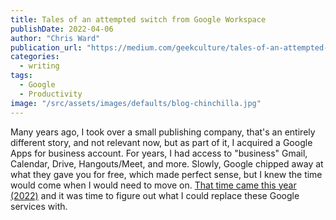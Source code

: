 ```yaml
---
title: Tales of an attempted switch from Google Workspace
publishDate: 2022-04-06
author: "Chris Ward"
publication_url: "https://medium.com/geekculture/tales-of-an-attempted-switch-from-google-workspace-fbf53fde177e"
categories:
  - writing
tags:
  - Google
  - Productivity
image: "/src/assets/images/defaults/blog-chinchilla.jpg"
---
```


Many years ago, I took over a small publishing company, that's an
entirely different story, and not relevant now, but as part of it, I
acquired a Google Apps for business account. For years, I had access to
"business" Gmail, Calendar, Drive, Hangouts/Meet, and more. Slowly,
Google chipped away at what they gave you for free, which made perfect
sense, but I knew the time would come when I would need to move on.
[That time came this year (2022)](https://support.google.com/a/answer/60217?hl=en-GB) and it was time to figure out what I
could replace these Google services with.